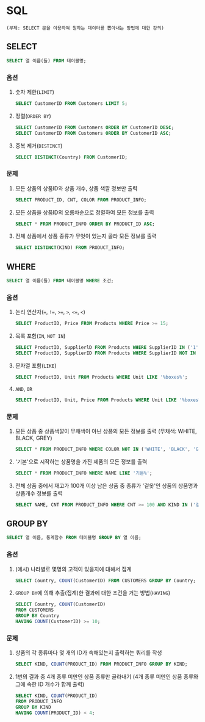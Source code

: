 # SQL
    (부제: SELECT 문을 이용하여 원하는 데이터를 뽑아내는 방법에 대한 강의)

## SELECT
```SQL
SELECT 열 이름(들) FROM 테이블명;
```

### 옵션
1. 숫자 제한(`LIMIT`)
    ```SQL
    SELECT CustomerID FROM Customers LIMIT 5;
    ```

2. 정렬(`ORDER BY`)
    ```SQL
    SELECT CustomerID FROM Customers ORDER BY CustomerID DESC;
    SELECT CustomerID FROM Customers ORDER BY CustomerID ASC;
    ```

3. 중복 제거(`DISTINCT`)
    ```SQL
    SELECT DISTINCT(Country) FROM CustomerID;
    ```

### 문제
1. 모든 상품의 상품ID와 상품 개수, 상품 색깔 정보만 출력
    ```SQL
    SELECT PRODUCT_ID, CNT, COLOR FROM PRODUCT_INFO;
    ```

2. 모든 상품을 상품ID의 오름차순으로 정렬하여 모든 정보를 출력
    ```SQL
    SELECT * FROM PRODUCT_INFO ORDER BY PRODUCT_ID ASC;
    ```

3. 전체 상품에서 상품 종류가 무엇이 있는지 골라 모든 정보를 출력
    ```SQL
    SELECT DISTINCT(KIND) FROM PRODUCT_INFO;
    ```

## WHERE
```SQL
SELECT 열 이름(들) FROM 테이블명 WHERE 조건;
```

### 옵션
1. 논리 연산자(`=`, `!=`, `>=`, `>`, `<=`, `<`)
    ```SQL
    SELECT ProductID, Price FROM Products WHERE Price >= 15;
    ```

2. 목록 포함(`IN`, `NOT IN`)
    ```SQL
    SELECT ProductID, SupplierlD FROM Products WHERE SupplierID IN ('1', '2');
    SELECT ProductID, SupplierID FROM Products WHERE SupplierID NOT IN ('1', '2');
    ```

3. 문자열 포함(`LIKE`)
    ```SQL
    SELECT ProductID, Unit FROM Products WHERE Unit LIKE '%boxes%';
    ```

4. `AND`, `OR`
    ```SQL
    SELECT ProductID, Unit, Price FROM Products WHERE Unit LIKE '%boxes%' AND Price >= 15;
    ```

### 문제
1. 모든 상품 중 상품색깔이 무채색이 아닌 상품의 모든 정보를 출력 (무채색: WHITE, BLACK, GREY)
    ```SQL
    SELECT * FROM PRODUCT_INFO WHERE COLOR NOT IN ('WHITE', 'BLACK', 'GREY');
    ```

2. '기본'으로 시작하는 상품명을 가진 제품의 모든 정보를 출력
    ```SQL
    SELECT * FROM PRODUCT_INFO WHERE NAME LIKE '기본%';
    ```

3. 전체 상품 중에서 재고가 100개 이상 남은 상품 중 종류가 '겉옷'인 상품의 상품명과 상품개수 정보를 출력
    ```SQL
    SELECT NAME, CNT FROM PRODUCT_INFO WHERE CNT >= 100 AND KIND IN ('겉옷');
    ```

## GROUP BY
```SQL
SELECT 열 이름, 통계함수 FROM 테이블명 GROUP BY 열 이름;
```

### 옵션
1. (예시) 나라별로 몇명의 고객이 있을지에 대해서 집계
    ```SQL
    SELECT Country, COUNT(CustomerID) FROM CUSTOMERS GROUP BY Country;
    ```

2. `GROUP BY`에 의해 추출(집계)한 결과에 대한 조건을 거는 방법(`HAVING`)
    ```SQL
    SELECT Country, COUNT(CustomerID)
    FROM CUSTOMERS
    GROUP BY Country
    HAVING COUNT(CustomerID) >= 10;
    ```

### 문제
1. 상품의 각 종류마다 몇 개의 ID가 속해있는지 출력하는 쿼리를 작성
    ```SQL
    SELECT KIND, COUNT(PRODUCT_ID) FROM PRODUCT_INFO GROUP BY KIND;
    ```

2. 1번의 결과 중 4개 종류 미만인 상품 종류만 골라내기 (4개 종류 미만인 상품 종류와 그에 속한 ID 개수가 함께 출력)
    ```SQL
    SELECT KIND, COUNT(PRODUCT_ID)
    FROM PRODUCT_INFO
    GROUP BY KIND
    HAVING COUNT(PRODUCT_ID) < 4;
    ```
